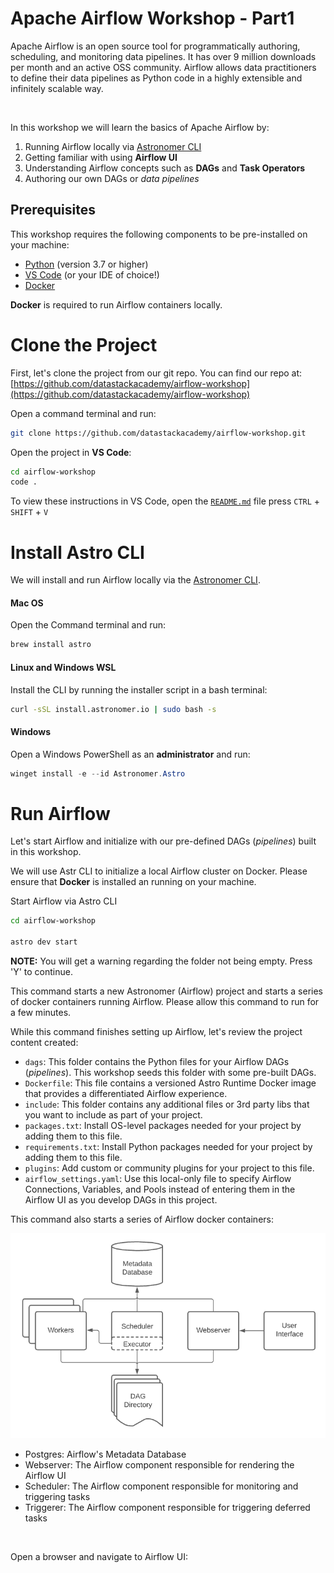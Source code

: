 Apache Airflow Workshop - Part1
=================================

Apache Airflow is an open source tool for programmatically authoring, scheduling, and monitoring data pipelines. It has over 9 million downloads per month and an active OSS community. Airflow allows data practitioners to define their data pipelines as Python code in a highly extensible and infinitely scalable way.

<br>

In this workshop we will learn the basics of Apache Airflow by:

1. Running Airflow locally via [Astronomer CLI](https://docs.astronomer.io/astro/cli/overview)
2. Getting familiar with using **Airflow UI**
3. Understanding Airflow concepts such as **DAGs** and **Task Operators**
4. Authoring our own DAGs or _data pipelines_


## Prerequisites

This workshop requires the following components to be pre-installed on your machine:

- [Python](https://python.land/installing-python) (version 3.7 or higher)
- [VS Code](https://code.visualstudio.com/download) (or your IDE of choice!)
- [Docker](https://docs.docker.com/get-docker/)

**Docker** is required to run Airflow containers locally.


Clone the Project
=================

First, let's clone the project from our git repo. You can find our repo at: [https://github.com/datastackacademy/airflow-workshop](https://github.com/datastackacademy/airflow-workshop)

Open a command terminal and run:

```bash
git clone https://github.com/datastackacademy/airflow-workshop.git
```

Open the project in **VS Code**:

```bash
cd airflow-workshop
code .
```

To view these instructions in VS Code, open the [`README.md`](README.md) file press `CTRL` + `SHIFT` + `V`



Install Astro CLI
=================

We will install and run Airflow locally via the [Astronomer CLI](https://docs.astronomer.io/astro/cli/install-cli).

#### Mac OS

Open the Command terminal and run:

```bash
brew install astro
```

#### Linux and Windows WSL

Install the CLI by running the installer script in a bash terminal:

```bash
curl -sSL install.astronomer.io | sudo bash -s
```

#### Windows

Open a Windows PowerShell as an **administrator** and run:

```powershell
winget install -e --id Astronomer.Astro
```



Run Airflow
===========

Let's start Airflow and initialize with our pre-defined DAGs (_pipelines_) built in this workshop. 

We will use Astr CLI to initialize a local Airflow cluster on Docker. Please ensure that **Docker** is installed an running on your machine.

Start Airflow via Astro CLI

```bash
cd airflow-workshop

astro dev start
```

**NOTE:** You will get a warning regarding the folder not being empty. Press 'Y' to continue.

This command starts a new Astronomer (Airflow) project and starts a series of docker containers running Airflow. Please allow this command to run for a few minutes.

While this command finishes setting up Airflow, let's review the project content created:

- `dags`: This folder contains the Python files for your Airflow DAGs (_pipelines_). This workshop seeds this folder with some pre-built DAGs.
- `Dockerfile`: This file contains a versioned Astro Runtime Docker image that provides a differentiated Airflow experience. 
- `include`: This folder contains any additional files or 3rd party libs that you want to include as part of your project.
- `packages.txt`: Install OS-level packages needed for your project by adding them to this file.
- `requirements.txt`: Install Python packages needed for your project by adding them to this file.
- `plugins`: Add custom or community plugins for your project to this file.
- `airflow_settings.yaml`: Use this local-only file to specify Airflow Connections, Variables, and Pools instead of entering them in the Airflow UI as you develop DAGs in this project.

This command also starts a series of Airflow docker containers:

![Airflow Diagram](imgs/airflow-arch-diag-basic.png)

- Postgres: Airflow's Metadata Database
- Webserver: The Airflow component responsible for rendering the Airflow UI
- Scheduler: The Airflow component responsible for monitoring and triggering tasks
- Triggerer: The Airflow component responsible for triggering deferred tasks

<br>

Open a browser and navigate to Airflow UI: []()



